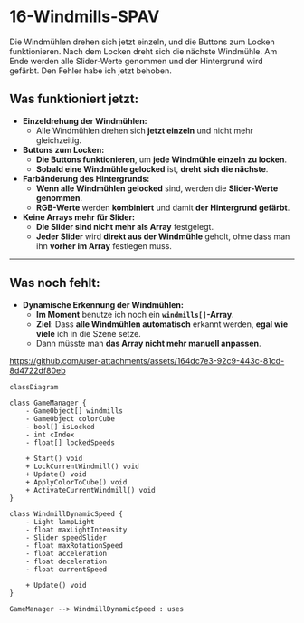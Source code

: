 # 16-Windmills-SPAV
Die Windmühlen drehen sich jetzt einzeln, und die Buttons zum Locken funktionieren. Nach dem Locken dreht sich die nächste Windmühle. Am Ende werden alle Slider-Werte genommen und der Hintergrund wird gefärbt. Den Fehler habe ich jetzt behoben.

## Was funktioniert jetzt:
- **Einzeldrehung der Windmühlen:**
  - Alle Windmühlen drehen sich **jetzt einzeln** und nicht mehr gleichzeitig.
- **Buttons zum Locken:**
  - **Die Buttons funktionieren**, um **jede Windmühle einzeln zu locken**.
  - **Sobald eine Windmühle gelocked** ist, **dreht sich die nächste**.
- **Farbänderung des Hintergrunds:**
  - **Wenn alle Windmühlen gelocked** sind, werden die **Slider-Werte genommen**.
  - **RGB-Werte** werden **kombiniert** und damit **der Hintergrund gefärbt**.
- **Keine Arrays mehr für Slider:**
  - **Die Slider sind nicht mehr als Array** festgelegt.
  - **Jeder Slider** wird **direkt aus der Windmühle** geholt, ohne dass man ihn **vorher im Array** festlegen muss.

---

## Was noch fehlt:
- **Dynamische Erkennung der Windmühlen:**
  - **Im Moment** benutze ich noch ein **`windmills[]`-Array**.
  - **Ziel**: Dass **alle Windmühlen automatisch** erkannt werden, **egal wie viele** ich in die Szene setze.
  - Dann müsste man **das Array nicht mehr manuell anpassen**.



https://github.com/user-attachments/assets/164dc7e3-92c9-443c-81cd-8d4722df80eb

```mermaid
classDiagram

class GameManager {
    - GameObject[] windmills
    - GameObject colorCube
    - bool[] isLocked
    - int cIndex
    - float[] lockedSpeeds
    
    + Start() void
    + LockCurrentWindmill() void
    + Update() void
    + ApplyColorToCube() void
    + ActivateCurrentWindmill() void
}

class WindmillDynamicSpeed {
    - Light lampLight
    - float maxLightIntensity
    - Slider speedSlider
    - float maxRotationSpeed
    - float acceleration
    - float deceleration
    - float currentSpeed
    
    + Update() void
}

GameManager --> WindmillDynamicSpeed : uses
```

